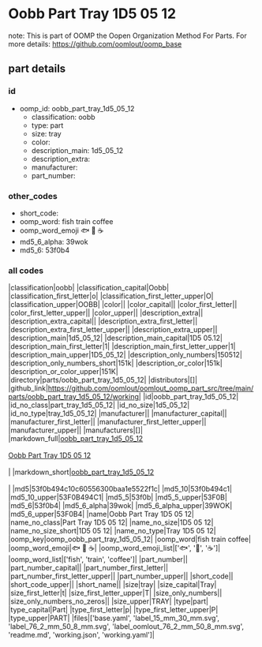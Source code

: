 # Oobb Part Tray 1D5 05 12  

note: This is part of OOMP the Oopen Organization Method For Parts. For more details: https://github.com/oomlout/oomp_base

##  part details





### id
* oomp_id: oobb_part_tray_1d5_05_12
  * classification: oobb
  * type: part
  * size: tray
  * color: 
  * description_main: 1d5_05_12
  * description_extra: 
  * manufacturer: 
  * part_number: 

### other_codes
* short_code: 
* oomp_word: fish train coffee
* oomp_word_emoji :fish: :train: :coffee:
* md5_6_alpha: 39wok
* md5_6: 53f0b4

### all codes 
|classification|oobb|
|classification_capital|Oobb|
|classification_first_letter|o|
|classification_first_letter_upper|O|
|classification_upper|OOBB|
|color||
|color_capital||
|color_first_letter||
|color_first_letter_upper||
|color_upper||
|description_extra||
|description_extra_capital||
|description_extra_first_letter||
|description_extra_first_letter_upper||
|description_extra_upper||
|description_main|1d5_05_12|
|description_main_capital|1D5 05.12|
|description_main_first_letter|1|
|description_main_first_letter_upper|1|
|description_main_upper|1D5_05_12|
|description_only_numbers|150512|
|description_only_numbers_short|151k|
|description_or_color|151k|
|description_or_color_upper|151K|
|directory|parts/oobb_part_tray_1d5_05_12|
|distributors|[]|
|github_link|https://github.com/oomlout/oomlout_oomp_part_src/tree/main/parts/oobb_part_tray_1d5_05_12/working|
|id|oobb_part_tray_1d5_05_12|
|id_no_class|part_tray_1d5_05_12|
|id_no_size|1d5_05_12|
|id_no_type|tray_1d5_05_12|
|manufacturer||
|manufacturer_capital||
|manufacturer_first_letter||
|manufacturer_first_letter_upper||
|manufacturer_upper||
|manufacturers|[]|
|markdown_full|[oobb_part_tray_1d5_05_12](https://github.com/oomlout/oomlout_oomp_part_src/tree/main/parts/oobb_part_tray_1d5_05_12/working)<br>[](https://github.com/oomlout/oomlout_oomp_part_src/tree/main/parts/oobb_part_tray_1d5_05_12/working)<br>[Oobb Part Tray 1D5 05 12](https://github.com/oomlout/oomlout_oomp_part_src/tree/main/parts/oobb_part_tray_1d5_05_12/working)<br><br>|
|markdown_short|[oobb_part_tray_1d5_05_12](https://github.com/oomlout/oomlout_oomp_part_src/tree/main/parts/oobb_part_tray_1d5_05_12/working)<br><br>|
|md5|53f0b494c10c60556300baa1e5522f1c|
|md5_10|53f0b494c1|
|md5_10_upper|53F0B494C1|
|md5_5|53f0b|
|md5_5_upper|53F0B|
|md5_6|53f0b4|
|md5_6_alpha|39wok|
|md5_6_alpha_upper|39WOK|
|md5_6_upper|53F0B4|
|name|Oobb Part Tray 1D5 05 12|
|name_no_class|Part Tray 1D5 05 12|
|name_no_size|1D5 05 12|
|name_no_size_short|1D5 05 12|
|name_no_type|Tray 1D5 05 12|
|oomp_key|oomp_oobb_part_tray_1d5_05_12|
|oomp_word|fish train coffee|
|oomp_word_emoji|:fish: :train: :coffee:|
|oomp_word_emoji_list|[':fish:', ':train:', ':coffee:']|
|oomp_word_list|['fish', 'train', 'coffee']|
|part_number||
|part_number_capital||
|part_number_first_letter||
|part_number_first_letter_upper||
|part_number_upper||
|short_code||
|short_code_upper||
|short_name||
|size|tray|
|size_capital|Tray|
|size_first_letter|t|
|size_first_letter_upper|T|
|size_only_numbers||
|size_only_numbers_no_zeros||
|size_upper|TRAY|
|type|part|
|type_capital|Part|
|type_first_letter|p|
|type_first_letter_upper|P|
|type_upper|PART|
|files|['base.yaml', 'label_15_mm_30_mm.svg', 'label_76_2_mm_50_8_mm.svg', 'label_oomlout_76_2_mm_50_8_mm.svg', 'readme.md', 'working.json', 'working.yaml']|
